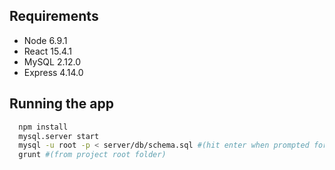 ## Requirements
  - Node 6.9.1
  - React 15.4.1
  - MySQL 2.12.0
  - Express 4.14.0

## Running the app
  ```sh
    npm install
    mysql.server start
    mysql -u root -p < server/db/schema.sql #(hit enter when prompted for password)
    grunt #(from project root folder)
  ```
